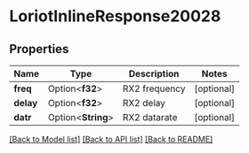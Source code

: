 # LoriotInlineResponse20028

## Properties

Name | Type | Description | Notes
------------ | ------------- | ------------- | -------------
**freq** | Option<**f32**> | RX2 frequency | [optional]
**delay** | Option<**f32**> | RX2 delay | [optional]
**datr** | Option<**String**> | RX2 datarate | [optional]

[[Back to Model list]](../README.md#documentation-for-models) [[Back to API list]](../README.md#documentation-for-api-endpoints) [[Back to README]](../README.md)



